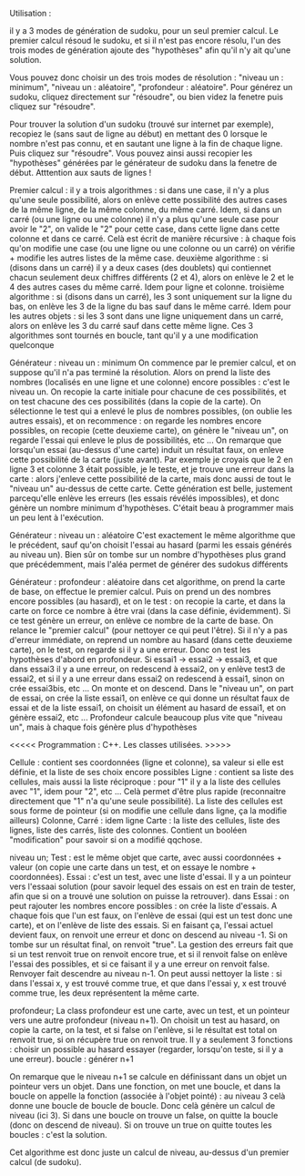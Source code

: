 Utilisation :

il y a 3 modes de génération de sudoku, pour un seul premier calcul. Le premier calcul résoud le sudoku, et si il n'est pas encore résolu, l'un des trois modes de génération ajoute des "hypothèses" afin qu'il n'y ait qu'une solution.

Vous pouvez donc choisir un des trois modes de résolution : "niveau un : minimum", "niveau un : aléatoire", "profondeur : aléatoire". Pour générez un sudoku, cliquez directement sur "résoudre", ou bien videz la fenetre puis cliquez sur "résoudre".

Pour trouver la solution d'un sudoku (trouvé sur internet par exemple), recopiez le (sans saut de ligne au début) en mettant des 0 lorsque le nombre n'est pas connu, et en sautant une ligne à la fin de chaque ligne. Puis cliquez sur "résoudre". Vous pouvez ainsi aussi recopier les "hypothèses" générées par le générateur de sudoku dans la fenetre de début. Atttention aux sauts de lignes !

Premier calcul :
il y a trois algorithmes : si dans une case, il n'y a plus qu'une seule possibilité, alors on enlève cette possibilité des autres cases de la même ligne, de la même colonne, du même carré. Idem, si dans un carré (ou une ligne ou une colonne) il n'y a plus qu'une seule case pour avoir le "2", on valide le "2" pour cette case, dans cette ligne dans cette colonne et dans ce carré. Celà est écrit de manière récursive : à chaque fois qu'on modifie une case (ou une ligne ou une colonne ou un carré) on vérifie + modifie les autres listes de la même case. 
deuxième algorithme : si (disons dans un carré) il y a deux cases (des doublets) qui contiennet chacun seulement deux chiffres différents (2 et 4), alors on enlève le 2 et le 4 des autres cases du même carré. Idem pour ligne et colonne.
troisième algorithme :
si (disons dans un carré), les 3 sont uniquement sur la ligne du bas, on enlève les 3 de la ligne du bas sauf dans le même carré. Idem pour les autres objets : si les 3 sont dans une ligne uniquement dans un carré, alors on enlève les 3 du carré sauf dans cette même ligne.
Ces 3 algorithmes sont tournés en boucle, tant qu'il y a une modification quelconque

Générateur : niveau un : minimum
On commence par le premier calcul, et on suppose qu'il n'a pas terminé la résolution. Alors on prend la liste des nombres (localisés en une ligne et une colonne) encore possibles : c'est le niveau un. On recopie la carte initiale pour chacune de ces possibilités, et on test chacune des ces possibilités (dans la copie de la carte). On sélectionne le test qui a enlevé le plus de nombres possibles, (on oublie les autres essais), et on recommence : on regarde les nombres encore possibles, on recopie (cette deuxieme carte), on génère le "niveau un", on regarde l'essai qui enleve le plus de possibilités, etc ...
On remarque que lorsqu'un essai (au-dessus d'une carte) induit un résultat faux, on enleve cette possibilité de la carte (juste avant). Par exemple je croyais que le 2 en ligne 3 et colonne 3 était possible, je le teste, et je trouve une erreur dans la carte : alors j'enleve cette possibilité de la carte, mais donc aussi de tout le "niveau un" au-dessus de cette carte.
Cette génération est belle, justement parcequ'elle enlève les erreurs (les essais révélés impossibles), et donc génère un nombre minimum d'hypothèses. C'était beau à programmer mais un peu lent à l'exécution.

Générateur : niveau un : aléatoire
C'est exactement le même algorithme que le précédent, sauf qu'on choisit l'essai au hasard (parmi les essais générés au niveau un). Bien sûr on tombe sur un nombre d'hypothèses plus grand que précédemment, mais l'aléa permet de générer des sudokus différents

Générateur : profondeur : aléatoire
dans cet algorithme, on prend la carte de base, on effectue le premier calcul. Puis on prend un des nombres encore possibles (au hasard), et on le test : on recopie la carte, et dans la carte on force ce nombre à être vrai (dans la case définie, évidemment). Si ce test génère un erreur, on enlève ce nombre de la carte de base. On relance le "premier calcul" (pour nettoyer ce qui peut l'être). Si il n'y a pas d'erreur immédiate, on reprend un nombre au hasard (dans cette deuxieme carte), on le test, on regarde si il y a une erreur. Donc on test les hypothèses d'abord en profondeur. Si essai1 -> essai2 -> essai3, et que dans essai3 il y a une erreur, on redescend à essai2, on y enlève test3 de essai2, et si il y a une erreur dans essai2 on redescend à essai1, sinon on crée essai3bis, etc ... On monte et on descend.
Dans le "niveau un", on part de essai, on crée la liste essai1, on enlève ce qui donne un résultat faux de essai et de la liste essai1, on choisit un élément au hasard de essai1, et on génère essai2, etc ...
Profondeur calcule beaucoup plus vite que "niveau un", mais à chaque fois génère plus d'hypothèses


<<<<< Programmation : C++. Les classes utilisées. >>>>>

Cellule : contient ses coordonnées (ligne et colonne), sa valeur si elle est définie, et la liste de ses choix encore possibles
Ligne : contient sa liste des cellules, mais aussi la liste réciproque : pour "1" il y a la liste des cellules avec "1", idem pour "2", etc  ... Celà permet d'être plus rapide (reconnaitre directement que "1" n'a qu'une seule possibilité). La liste des cellules est sous forme de pointeur  (si on modifie une cellule dans ligne, ça la modifie ailleurs)
Colonne, Carré : idem ligne
Carte : la liste des cellules, liste des lignes, liste des carrés, liste des colonnes. Contient un booléen "modification" pour savoir si on a modifié qqchose.

niveau un;
Test : est le même objet que carte, avec aussi coordonnées + valeur (on copie une carte dans un test, et on essaye le nombre + coordonnées).
Essai : c'est un test, avec une liste d'essai. Il y a un pointeur vers l'essaai solution (pour savoir lequel des essais on est en train de tester, afin que si on a trouvé une solution on puisse la retrouver). 
dans Essai : on peut rajouter les nombres encore possibles : on crée la liste d'essais. A chaque fois que l'un est faux, on l'enlève de essai (qui est un test donc une carte), et on l'enlève de liste des essais. Si en faisant ça, l'essai actuel devient faux, on renvoit une erreur et donc on descend au niveau -1. Si on tombe sur un résultat final, on renvoit "true". La gestion des erreurs fait que si un test renvoit true on renvoit encore true, et si il renvoit false on enlève l'essai des possibles, et si ce faisant il y a une erreur on renvoit false.
Renvoyer fait descendre au niveau n-1. 
On peut aussi nettoyer la liste : si dans l'essai x, y est trouvé comme true, et que dans l'essai y, x est trouvé comme true, les deux représentent la même carte.

profondeur;
La class profondeur est une carte, avec un test, et un pointeur vers une autre profondeur (niveau n+1). On choisit un test au hasard, on copie la carte, on la test, et si false on l'enlève, si le résultat est total on renvoit true, si on récupère true on renvoit true. Il y a seulement 3 fonctions :
choisir un possible au hasard
essayer (regarder, lorsqu'on teste, si il y a une erreur). 
boucle : générer n+1

On remarque que le niveau n+1 se calcule en définissant dans un objet un pointeur vers un objet. Dans une fonction, on met une boucle, et dans la boucle on appelle la fonction (associée à l'objet pointé) : au niveau 3 celà donne une boucle de boucle de boucle. Donc celà génère un calcul de niveau (ici 3). Si dans une boucle on trouve un false, on quitte la boucle (donc on descend de niveau). Si on trouve un true on quitte toutes les boucles : c'est la solution.

Cet algorithme est donc juste un calcul de niveau, au-dessus d'un premier calcul (de sudoku).
